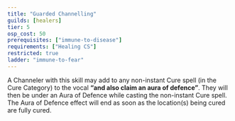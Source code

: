 ```yaml
---
title: "Guarded Channelling"
guilds: [healers]
tier: 5
osp_cost: 50
prerequisites: ["immune-to-disease"]
requirements: ["Healing CS"]
restricted: true
ladder: "immune-to-fear"
---
```

A Channeler with this skill may add to any non-instant Cure spell (in the Cure Category) to the vocal **“and also claim an aura of defence”**. They will then be under an Aura of Defence while casting the non-instant Cure spell. The Aura of Defence effect will end as soon as the location(s) being cured are fully cured.